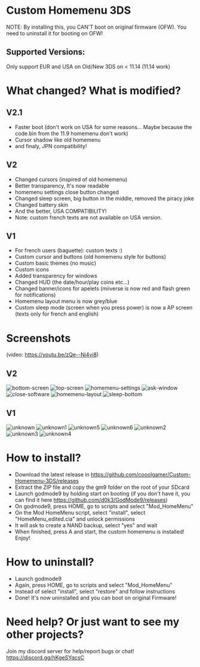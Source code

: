 # Custom Homemenu 3DS
NOTE: By installing this, you CAN'T boot on original firmware (OFW). You need to uninstall it for booting on OFW!
## Supported Versions:
Only support EUR and USA on Old/New 3DS on < 11.14 (11.14 work)
# What changed? What is modified?
## V2.1
* Faster boot (don't work on USA for some reasons... Maybe because the code.bin from the 11.9 homemenu don't work)
* Cursor shadow like old homemenu
* and finaly, JPN compatibility!
## V2
* Changed cursors (inspired of old homemenu)
* Better transparency, It's now readable
* homemenu settings close button changed
* Changed sleep screen, big button in the middle, removed the piracy joke
* Changed battery skin
* And the better, USA COMPATIBILITY!
* Note: custom french texts are not available on USA version.
## V1
* For french users (baguette): custom texts :)
* Custom cursor and buttons (old homemenu style for buttons)
* Custom basic themes (no music)
* Custom icons
* Added transparency for windows
* Changed HUD (the date/hour/play coins etc...)
* Changed banner/icons for apelets (miiverse is now red and flash green for notifications)
* Homemenu layout menu is now grey/blue
* Custom sleep mode (screen when you press power) is now a AP screen (texts only for french and english)
# Screenshots
(video: https://youtu.be/zQe--Ni4vi8)
## V2
![bottom-screen](/bottom-screen.png?raw=true "Launcher")
![top-screen](/top-screen.png?raw=true "Top screen")
![homemenu-settings](/homemenu-settings.png?raw=true "Homemenu Settings")
![ask-window](/ask-window.png?raw=true "Ask Window")
![close-software](/close-software.png?raw=true "Close software Window")
![homemenu-layout](/homemenu-layout.png?raw=true "homemenu layout")
![sleep-bottom](/sleep-bottom.png?raw=true "Sleep Bottom Screen")
## V1
![unknown](/unknown.png?raw=true "Red miiverse and custom HUD")
![unknown1](/unknown1.png?raw=true "transparency window")
![unknown5](/unknown5.png?raw=true "transparency window with one button")
![unknown6](/unknown6.png?raw=true "transparency window with two button")
![unknown2](/unknown2.png?raw=true "transparency menu")
![unknown3](/unknown3.png?raw=true "custom icons")
![unknown4](/unknown4.png?raw=true "custom homemenu layout")
# How to install?
* Download the latest release in https://github.com/cooolgamer/Custom-Homemenu-3DS/releases
* Extract the ZIP file and copy the gm9 folder on the root of your SDcard
* Launch godmode9 by holding start on booting (if you don't have it, you can find it here https://github.com/d0k3/GodMode9/releases)
* On godmode9, press HOME, go to scripts and select "Mod_HomeMenu"
* On the Mod HomeMenu script, select "install", select "HomeMenu_edited.cia" and unlock permissions
* It will ask to create a NAND backup, select "yes" and wait
* When finished, press A and start, the custom homemenu is installed!
Enjoy!
# How to uninstall?
* Launch godmode9
* Again, press HOME, go to scripts and select "Mod_HomeMenu"
* Instead of select "install", select "restore" and follow instructions
* Done! It's now uninstalled and you can boot on original Firmware!
# Need help? Or just want to see my other projects?
Join my discord server for help/report bugs or chat! https://discord.gg/hKgeSYqcsC

